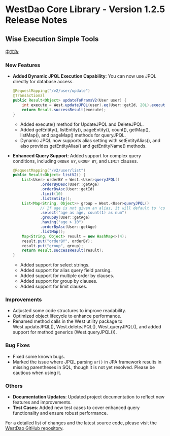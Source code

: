 # WestDao Core Library - Version 1.2.5 Release Notes

## Wise Execution Simple Tools

[中文版](https://github.com/westwong/westDao/blob/master/changelog/1.2.5%20Release%20Notes.md)

### New Features

- **Added Dynamic JPQL Execution Capability**: You can now use JPQL directly for database access.

  ```java
  @RequestMapping("/v2/user/update")
  @Transactional
  public Result<Object> updateToPramsV2(User user) {
      int execute = West.updateJPQL(user).eq(User::getId, 20L).execute();
      return Result.successResult(execute);
  }
  ```

  - Added execute() method for UpdateJPQL and DeleteJPQL.
  - Added getEntity(), listEntity(), pageEntity(), count(), getMap(), listMap(), and pageMap() methods for queryJPQL.
  - Dynamic JPQL now supports alias setting with setEntityAlias(), and also provides getEntityAlias() and getEntityName() methods.

- **Enhanced Query Support**: Added support for complex query conditions, including `ORDER BY`, `GROUP BY`, and `LIMIT` clauses.

  ```java
  @RequestMapping("/v2/user/list")
  public Result<Object> listV2() {
      List<User> orderBY = West.<User>queryJPQL()
              .orderByDesc(User::getAge)
              .orderByAsc(User::getId)
              .limit(10)
              .listEntity();
      List<Map<String, Object>> group = West.<User>queryJPQL()
              // If age is not given an alias, it will default to 'colnum0'
              .select("age as age, count(1) as num")
              .groupBy(User::getAge)
              .having("age > 10")
              .orderByAsc(User::getAge)
              .listMap();
      Map<String, Object> result = new HashMap<>(4);
      result.put("orderBY", orderBY);
      result.put("group", group);
      return Result.successResult(result);
  }
  ```

  - Added support for select strings.
  - Added support for alias query field parsing.
  - Added support for multiple order by clauses.
  - Added support for group by clauses.
  - Added support for limit clauses.

### Improvements

- Adjusted some code structures to improve readability.
- Optimized object lifecycle to enhance performance.
- Renamed method calls in the West utility package to West.updateJPQL(), West.deleteJPQL(), West.queryJPQL(), and added support for method generics (West.<User>queryJPQL()).

### Bug Fixes

- Fixed some known bugs.
- Marked the issue where JPQL parsing `or()` in JPA framework results in missing parentheses in SQL, though it is not yet resolved. Please be cautious when using it.

### Others

- **Documentation Updates**: Updated project documentation to reflect new features and improvements.
- **Test Cases**: Added new test cases to cover enhanced query functionality and ensure robust performance.

For a detailed list of changes and the latest source code, please visit the [WestDao GitHub repository](https://github.com/westwong/westDao).